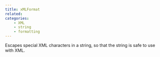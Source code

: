 ```yaml
---
title: xMLFormat
related:
categories:
    - XML
    - string
    - formatting
---
```


Escapes special XML characters in a string, so that the
        string is safe to use with XML.